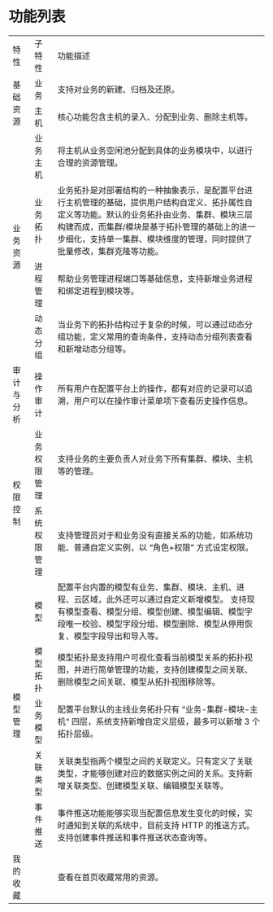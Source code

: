 # 功能列表 

<table><tbody>
<tr><td>	特性	</td><td>	子特性	</td><td>	功能描述	</td></tr>
<tr><td rowspan="2" >	基础资源
</td><td>	业务	</td><td>	支持对业务的新建、归档及还原。	</td></tr>
<tr><td>	主机	</td><td>	核心功能包含主机的录入、分配到业务、删除主机等。 </td></tr>
<tr><td rowspan="5" >	业务资源
<tr><td>	业务主机	</td><td>	将主机从业务空闲池分配到具体的业务模块中，以进行合理的资源管理。</td></tr>
<tr><td>	业务拓扑	</td><td>	业务拓扑是对部署结构的一种抽象表示，是配置平台进行主机管理的基础，提供用户结构自定义、拓扑属性自定义等功能。默认的业务拓扑由业务、集群、模块三层构建而成，而集群/模块是基于拓扑管理的基础上的进一步细化，支持单一集群、模块维度的管理，同时提供了批量修改，集群克隆等功能。	</td></tr>
<tr><td>	进程管理	</td><td>	帮助业务管理进程端口等基础信息，支持新增业务进程和绑定进程到模块等。</td></tr>
<tr><td>	动态分组	</td><td>	当业务下的拓扑结构过于复杂的时候，可以通过动态分组功能，定义常用的查询条件，支持动态分组列表查看和新增动态分组等。	</td></tr>
<tr><td rowspan="1" >	审计与分析
</td><td>	操作审计	</td><td>	所有用户在配置平台上的操作，都有对应的记录可以追溯，用户可以在操作审计菜单项下查看历史操作信息。	</td></tr>
<tr><td rowspan="2" >	权限控制
</td><td>	业务权限管理	</td><td>	支持业务的主要负责人对业务下所有集群、模块、主机等的管理。	</td></tr>
<tr><td>	系统权限管理	</td><td>	支持管理员对于和业务没有直接关系的功能，如系统功能、普通自定义实例，以 “角色+权限” 方式设定权限。	</td></tr>
<tr><td rowspan="5" >	模型管理
</td><td>	模型	</td><td>	配置平台内置的模型有业务、集群、模块、主机、进程、云区域，此外还可以通过自定义新增模型。 支持现有模型查看、模型分组、模型创建、模型编辑、模型字段唯一校验、模型字段分组、模型删除、模型从停用恢复、模型字段导出和导入等。</td></tr>
<tr><td>	模型拓扑	</td><td>	模型拓扑是支持用户可视化查看当前模型关系的拓扑视图，并进行简单管理的功能，支持创建模型之间关联、删除模型之间关联、模型从拓扑视图移除等。	</td></tr>
<tr><td>	业务模型	</td><td>	配置平台默认的主线业务拓扑只有 “业务-集群-模块-主机“ 四层，系统支持新增自定义层级，最多可以新增 3 个拓扑层级。	</td></tr>
<tr><td>	关联类型	</td><td>
关联类型指两个模型之间的关联定义。只有定义了关联类型，才能够创建对应的数据实例之间的关系。支持新增关联类型、创建模型关联、编辑模型关联等。	</td></tr>
<tr><td>	事件推送	</td><td>	事件推送功能能够实现当配置信息发生变化的时候，实时通知到关联的系统中，目前支持 HTTP 的推送方式。支持创建事件推送和事件推送状态查询等。	</td></tr>
<tr><td>	我的收藏	</td><td>		</td><td>	查看在首页收藏常用的资源。	</td></tr>
</tbody></table>
